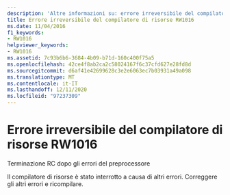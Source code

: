 ```yaml
---
description: 'Altre informazioni su: errore irreversibile del compilatore di risorse risorse RW1016'
title: Errore irreversibile del compilatore di risorse RW1016
ms.date: 11/04/2016
f1_keywords:
- RW1016
helpviewer_keywords:
- RW1016
ms.assetid: 7c93b6b6-3684-4b09-b71d-160c400f75a5
ms.openlocfilehash: 42ce4f8ab2ca2c58024167f6c37cfd627e28fd8d
ms.sourcegitcommit: d6af41e42699628c3e2e6063ec7b03931a49a098
ms.translationtype: MT
ms.contentlocale: it-IT
ms.lasthandoff: 12/11/2020
ms.locfileid: "97237309"
---
```

# <a name="resource-compiler-fatal-error-rw1016"></a>Errore irreversibile del compilatore di risorse RW1016

Terminazione RC dopo gli errori del preprocessore

Il compilatore di risorse è stato interrotto a causa di altri errori. Correggere gli altri errori e ricompilare.

